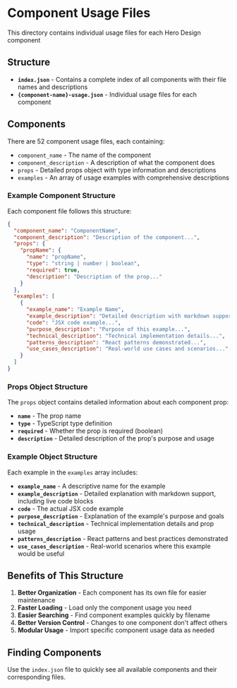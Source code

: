 # Component Usage Files

This directory contains individual usage files for each Hero Design component

## Structure

- **`index.json`** - Contains a complete index of all components with their file names and descriptions
- **`{component-name}-usage.json`** - Individual usage files for each component

## Components

There are 52 component usage files, each containing:

- `component_name` - The name of the component
- `component_description` - A description of what the component does
- `props` - Detailed props object with type information and descriptions
- `examples` - An array of usage examples with comprehensive descriptions

### Example Component Structure

Each component file follows this structure:

```json
{
  "component_name": "ComponentName",
  "component_description": "Description of the component...",
  "props": {
    "propName": {
      "name": "propName",
      "type": "string | number | boolean",
      "required": true,
      "description": "Description of the prop..."
    }
  },
  "examples": [
    {
      "example_name": "Example Name",
      "example_description": "Detailed description with markdown support...",
      "code": "JSX code example...",
      "purpose_description": "Purpose of this example...",
      "technical_description": "Technical implementation details...",
      "patterns_description": "React patterns demonstrated...",
      "use_cases_description": "Real-world use cases and scenarios..."
    }
  ]
}
```

### Props Object Structure

The `props` object contains detailed information about each component prop:

- **`name`** - The prop name
- **`type`** - TypeScript type definition
- **`required`** - Whether the prop is required (boolean)
- **`description`** - Detailed description of the prop's purpose and usage

### Example Object Structure

Each example in the `examples` array includes:

- **`example_name`** - A descriptive name for the example
- **`example_description`** - Detailed explanation with markdown support, including live code blocks
- **`code`** - The actual JSX code example
- **`purpose_description`** - Explanation of the example's purpose and goals
- **`technical_description`** - Technical implementation details and prop usage
- **`patterns_description`** - React patterns and best practices demonstrated
- **`use_cases_description`** - Real-world scenarios where this example would be useful

## Benefits of This Structure

1. **Better Organization** - Each component has its own file for easier maintenance
2. **Faster Loading** - Load only the component usage you need
3. **Easier Searching** - Find component examples quickly by filename
4. **Better Version Control** - Changes to one component don't affect others
5. **Modular Usage** - Import specific component usage data as needed

## Finding Components

Use the `index.json` file to quickly see all available components and their corresponding files.